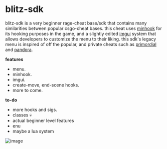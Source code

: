 # **blitz-sdk**
blitz-sdk is a very beginner rage-cheat base/sdk that contains many similarities between popular csgo-cheat bases. this cheat uses [minhook](https://github.com/TsudaKageyu/minhook) for its hooking purposes in the game, and a slightly edited [imgui](https://github.com/ocornut/imgui) system that allows developers to customize the menu to their liking. this sdk's legacy menu is inspired of off the popular, and private cheats such as [primordial](https://primordial.dev/) and [pandora](https://pandora.uno/).

**features**
* menu.
* minhook.
* imgui.
* create-move, end-scene hooks.
* more to come.

**to-do**
* more hooks and sigs.
* classes 💀
* actual beginner level features
* enu
* maybe a lua system

![image](https://user-images.githubusercontent.com/119817409/217404772-4390be82-217c-4efa-b142-9a1d67dbcb7e.png)

